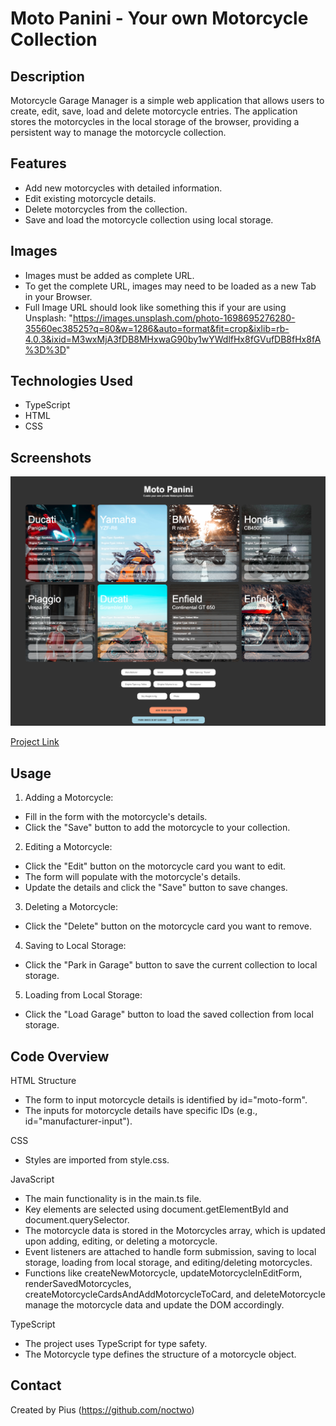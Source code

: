 # Moto Panini - Your own Motorcycle Collection

## Description

Motorcycle Garage Manager is a simple web application that allows users to create, edit, save, load and delete motorcycle entries. The application stores the motorcycles in the local storage of the browser, providing a persistent way to manage the motorcycle collection.

## Features

- Add new motorcycles with detailed information.
- Edit existing motorcycle details.
- Delete motorcycles from the collection.
- Save and load the motorcycle collection using local storage.

## Images

- Images must be added as complete URL.
- To get the complete URL, images may need to be loaded as a new Tab in your Browser.
- Full Image URL should look like something this if your are using Unsplash: "https://images.unsplash.com/photo-1698695276280-35560ec38525?q=80&w=1286&auto=format&fit=crop&ixlib=rb-4.0.3&ixid=M3wxMjA3fDB8MHxwaG90by1wYWdlfHx8fGVufDB8fHx8fA%3D%3D"

## Technologies Used

- TypeScript
- HTML
- CSS

## Screenshots

![Example screenshot](/src/img/moto-panini-screen.png)

[Project Link](https://noctwo.github.io/project-moto-panini/)


## Usage
1. Adding a Motorcycle:

- Fill in the form with the motorcycle's details.
- Click the "Save" button to add the motorcycle to your collection.

2. Editing a Motorcycle:

- Click the "Edit" button on the motorcycle card you want to edit.
- The form will populate with the motorcycle's details.
- Update the details and click the "Save" button to save changes.

3. Deleting a Motorcycle:

- Click the "Delete" button on the motorcycle card you want to remove.

4. Saving to Local Storage:

- Click the "Park in Garage" button to save the current collection to local storage.

5. Loading from Local Storage:

- Click the "Load Garage" button to load the saved collection from local storage.


## Code Overview

HTML Structure
- The form to input motorcycle details is identified by id="moto-form".
- The inputs for motorcycle details have specific IDs (e.g., id="manufacturer-input").


CSS
- Styles are imported from style.css.


JavaScript
- The main functionality is in the main.ts file.
- Key elements are selected using document.getElementById and document.querySelector.
- The motorcycle data is stored in the Motorcycles array, which is updated upon adding, editing, or deleting a motorcycle.
- Event listeners are attached to handle form submission, saving to local storage, loading from local storage, and editing/deleting motorcycles.
- Functions like createNewMotorcycle, updateMotorcycleInEditForm, renderSavedMotorcycles, createMotorcycleCardsAndAddMotorcycleToCard, and deleteMotorcycle manage the motorcycle data and update the DOM accordingly.


TypeScript
- The project uses TypeScript for type safety.
- The Motorcycle type defines the structure of a motorcycle object.


## Contact

Created by Pius (https://github.com/noctwo)